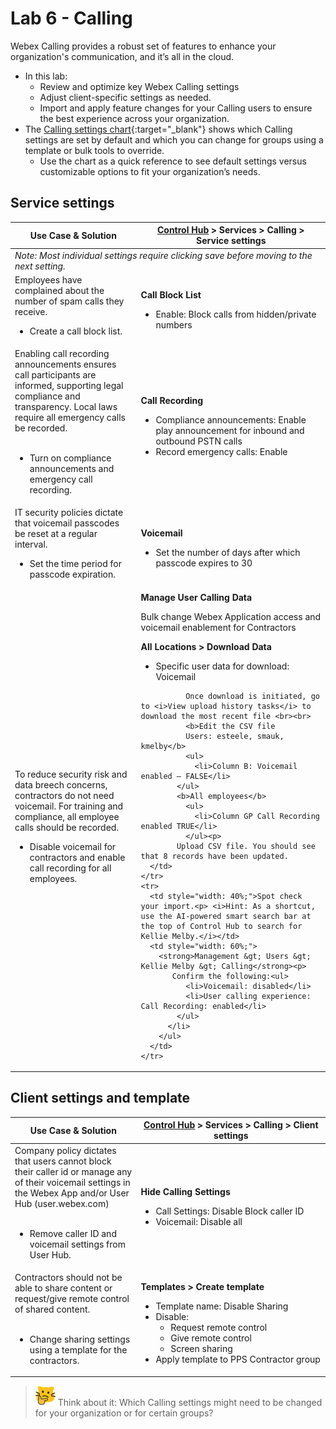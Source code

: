 # Lab 6 - Calling
Webex Calling provides a robust set of features to enhance your organization's communication, and it’s all in the cloud.  

- In this lab:
    - Review and optimize key Webex Calling settings
    - Adjust client-specific settings as needed.
    - Import and apply feature changes for your Calling users to ensure the best experience across your organization.
- The [Calling settings chart](template_assets/CallingSettings.pdf){:target="_blank"} shows which Calling settings are set by default and which you can change for groups using a template or bulk tools to override.
    - Use the chart as a quick reference to see default settings versus customizable options to fit your organization’s needs.
## Service settings
<table>
  <thead>
    <tr>
      <th style="width: 40%;">Use Case & Solution</th>
      <th style="width: 60%;"><a href="http://admin.webex.com/" target="_blank">Control Hub</a> &gt; Services &gt; Calling &gt; Service settings</th>
    </tr>
  </thead>
  <tbody><tr><td colspan="2;"><i>Note: Most individual settings require clicking save before moving to the next setting.</i></td></tr>
    <tr>
      <td style="width: 40%;">Employees have complained about the number of spam calls they receive.<br>   <ul>
                <li> Create a call block list.</li>
                </ul>
      </td>
      <td style="width: 60%;">
        <p><strong>Call Block List</strong></p>
        <ul>
          <li>Enable: Block calls from hidden/private numbers</li>
        </ul>
      </td>
    </tr>
    <tr>
       <tr>
      <td style="width: 40%;">Enabling call recording announcements ensures call participants are informed, supporting legal compliance and transparency. Local laws require all emergency calls be recorded.<ul><br>
                <li> Turn on compliance announcements and emergency call recording.</li>
                </ul>
      </td>
      <td style="width: 60%;">
        <p><strong>Call Recording</strong></p>
        <ul>
          <li>Compliance announcements: Enable play announcement for inbound and outbound PSTN calls</li>
          <li>Record emergency calls: Enable</li>
        </ul>
      </td>
    </tr>
    <tr>
      <td style="width: 40%;">IT security policies dictate that voicemail passcodes be reset at a regular interval.<br>   <ul>
                <li> Set the time period for passcode expiration.</li>
                </ul>
      </td>
      <td style="width: 60%;">
        <p><strong>Voicemail</strong></p>
        <ul>
          <li>Set the number of days after which passcode expires to 30</li>
        </ul>
      </td>
    </tr>
      <td style="width: 40%;">To reduce security risk and data breech concerns, contractors do not need voicemail. For training and compliance, all employee calls should be recorded.<br><ul>
                <li> Disable voicemail for contractors and enable call recording for all employees.</li>
                </ul>
      </td>
      <td style="width: 60%;">
        <strong>Manage User Calling Data</strong>
            <p>Bulk change Webex Application access and voicemail enablement for Contractors</p>
              <p><b>All Locations &gt; Download Data</b></p>
<ul><li>Specific user data for download: Voicemail</li></ul>

              Once download is initiated, go to <i>View upload history tasks</i> to download the most recent file <br><br>
              <b>Edit the CSV file
              Users: esteele, smauk, kmelby</b>
              <ul>
                <li>Column B: Voicemail enabled – FALSE</li>
            </ul>
            <b>All employees</b>
              <ul>
                <li>Column GP Call Recording enabled TRUE</li>
              </ul><p>
            Upload CSV file. You should see that 8 records have been updated.
      </td>
    </tr>
    <tr>
      <td style="width: 40%;">Spot check your import.<p> <i>Hint: As a shortcut, use the AI-powered smart search bar at the top of Control Hub to search for Kellie Melby.</i></td>
      <td style="width: 60%;">
        <strong>Management &gt; Users &gt; Kellie Melby &gt; Calling</strong><p>
           Confirm the following:<ul>
              <li>Voicemail: disabled</li>
              <li>User calling experience: Call Recording: enabled</li>
            </ul>
          </li>
        </ul>
      </td>
    </tr>
  </tbody>
</table>

## Client settings and template
<table>
  <thead>
    <tr>
      <th style="width: 40%;"><strong>Use Case & Solution</strong></th>
      <th style="width: 60%;"><strong><a href="http://admin.webex.com/" target="_blank">Control Hub</a> &gt; Services &gt; Calling &gt; Client settings</strong></th>
    </tr>
  </thead>
  <tbody>
    <tr>
      <td style="width: 40%;">Company policy dictates that users cannot block their caller id or manage any of their voicemail settings in the Webex App and/or User Hub (user.webex.com)  <ul><br>
                <li> Remove caller ID and voicemail settings from User Hub.</li>
                </ul></td>
      <td style="width: 60%;">
        <p><strong>Hide Calling Settings</strong></p>
        <ul>
          <li>Call Settings: Disable Block caller ID</li>
          <li>Voicemail: Disable all</li>
        </ul>
      </td>
    </tr>
    <tr>
      <td style="width: 40%;">Contractors should not be able to share content or request/give remote control of shared content.  <ul><br>
                <li> Change sharing settings using a template for the contractors.</li>
                </ul></td>
      <td style="width: 60%;">
        <p><strong>Templates &gt; Create template</strong></p>
        <ul>
          <li>Template name: Disable Sharing</li>
          <li>Disable:
          <ul><li>Request remote control</li>
          <li>Give remote control</li>
          <li>Screen sharing</li>
          </ul><li>Apply template to PPS Contractor group</li>
      </td>
    </tr>
  </tbody>
</table>


>![Think About It](template_assets/thinkingcat.png) Think about it: Which Calling settings might need to be changed for your organization or for certain groups?


